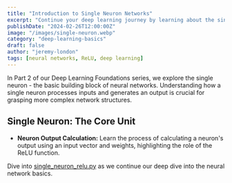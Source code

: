 ```yaml
---
title: "Introduction to Single Neuron Networks"
excerpt: "Continue your deep learning journey by learning about the single neuron, the fundamental unit of neural networks, through hands-on examples and code."
publishDate: "2024-02-26T12:00:00Z"
image: "/images/single-neuron.webp"
category: "deep-learning-basics"
draft: false
author: "jeremy-london"
tags: [neural networks, ReLU, deep learning]
---
```


In Part 2 of our Deep Learning Foundations series, we explore the single neuron - the basic building block of neural networks. Understanding how a single neuron processes inputs and generates an output is crucial for grasping more complex network structures.

## Single Neuron: The Core Unit

- **Neuron Output Calculation:** Learn the process of calculating a neuron's output using an input vector and weights, highlighting the role of the ReLU function.

Dive into [single_neuron_relu.py](./single_neuron_relu.py) as we continue our deep dive into the neural network basics.
